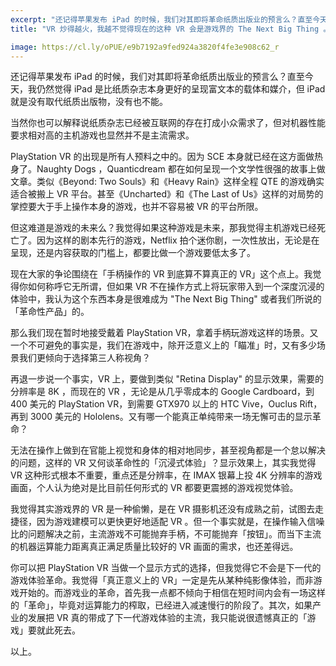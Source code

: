 ```yaml
---
excerpt: "还记得苹果发布 iPad 的时候，我们对其即将革命纸质出版业的预言么？直至今天，我仍然觉得 iPad 是比纸质杂志本身更好的呈现富文本的载体和媒介，但 iPad 就是没有取代纸质出版物，没有也不能。"
title: "VR 炒得越火，我越不觉得现在的这种 VR 会是游戏界的 The Next Big Thing 。"

image: https://cl.ly/oPUE/e9b7192a9fed924a3820f4fe3e908c62_r
---
```



还记得苹果发布 iPad 的时候，我们对其即将革命纸质出版业的预言么？直至今天，我仍然觉得 iPad 是比纸质杂志本身更好的呈现富文本的载体和媒介，但 iPad 就是没有取代纸质出版物，没有也不能。

当然你也可以解释说纸质杂志已经被互联网的存在打成小众需求了，但对机器性能要求相对高的主机游戏也显然并不是主流需求。

PlayStation VR 的出现是所有人预料之中的。因为 SCE 本身就已经在这方面做热身了。Naughty Dogs ，Quanticdream 都在如何呈现一个文学性很强的故事上做文章。类似《Beyond: Two Souls》和《Heavy Rain》这样全程 QTE 的游戏确实适合被搬上 VR 平台。甚至《Uncharted》和《The Last of Us》这样的对局势的掌控要大于手上操作本身的游戏，也并不容易被 VR 的平台所限。

但这难道是游戏的未来么？我觉得如果这种游戏是未来，那我觉得主机游戏已经死亡了。因为这样的剧本先行的游戏，Netflix 拍个迷你剧，一次性放出，无论是在呈现，还是内容获取的门槛上，都要比做一个游戏要低太多了。

现在大家的争论围绕在「手柄操作的 VR 到底算不算真正的 VR」这个点上。我觉得你如何称呼它无所谓，但如果 VR 不在操作方式上将玩家带入到一个深度沉浸的体验中，我认为这个东西本身是很难成为 "The Next Big Thing" 或者我们所说的「革命性产品」的。

那么我们现在暂时地接受戴着 PlayStation VR，拿着手柄玩游戏这样的场景。又一个不可避免的事实是，我们在游戏中，除开泛意义上的「瞄准」时，又有多少场景我们更倾向于选择第三人称视角？

再退一步说一个事实，VR 上，要做到类似 "Retina Display" 的显示效果，需要的分辨率是 8K ，而现在的 VR ，无论是从几乎零成本的 Google Cardboard，到 400 美元的 PlayStation VR，到需要 GTX970 以上的 HTC Vive，Ouclus Rift，再到 3000 美元的 Hololens。又有哪一个能真正单纯带来一场无懈可击的显示革命？

无法在操作上做到在官能上视觉和身体的相对地同步，甚至视角都是一个怠以解决的问题，这样的 VR 又何谈革命性的「沉浸式体验」？显示效果上，其实我觉得 VR 这种形式根本不重要，重点还是分辨率，在 IMAX 银幕上投 4K 分辨率的游戏画面，个人认为绝对是比目前任何形式的 VR 都要更震撼的游戏视觉体验。

我觉得其实游戏界的 VR 是一种偷懒，是在 VR 摄影机还没有成熟之前，试图去走捷径，因为游戏建模可以更快更好地适配 VR 。但一个事实就是，在操作输入信噪比的问题解决之前，主流游戏不可能抛弃手柄，不可能抛弃「按钮」。而当下主流的机器运算能力距离真正满足质量比较好的 VR 画面的需求，也还差得远。

你可以把 PlayStation VR 当做一个显示方式的选择，但我觉得它不会是下一代的游戏体验革命。我觉得「真正意义上的 VR」一定是先从某种纯影像体验，而非游戏开始的。而游戏业的革命，首先我一点都不倾向于相信在短时间内会有一场这样的「革命」，毕竟对运算能力的榨取，已经进入减速慢行的阶段了。其次，如果产业的发展把 VR 真的带成了下一代游戏体验的主流，我只能说很遗憾真正的「游戏」要就此死去。

以上。